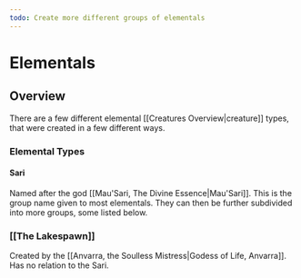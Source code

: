 ```yaml
---
todo: Create more different groups of elementals
---
```

# Elementals
## Overview
There are a few different elemental [[Creatures Overview|creature]] types, that were created in a few different ways.
### Elemental Types
#### Sari
Named after the god [[Mau'Sari, The Divine Essence|Mau'Sari]]. This is the group name given to most elementals. They can then be further subdivided into more groups, some listed below.
### [[The Lakespawn]]
Created by the [[Anvarra, the Soulless Mistress|Godess of Life, Anvarra]]. Has no relation to the Sari.